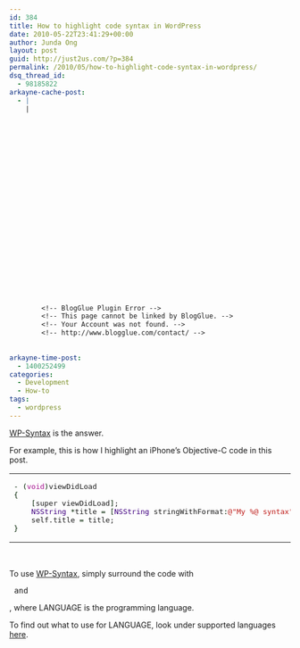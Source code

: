 ```yaml
---
id: 384
title: How to highlight code syntax in WordPress
date: 2010-05-22T23:41:29+00:00
author: Junda Ong
layout: post
guid: http://just2us.com/?p=384
permalink: /2010/05/how-to-highlight-code-syntax-in-wordpress/
dsq_thread_id:
  - 98185822
arkayne-cache-post:
  - |
    |
        
        
        
        
        
        
        
        
        
        
        
        
        
        
        
        
        
        
        
        
        
        
        
        <!-- BlogGlue Plugin Error -->
        <!-- This page cannot be linked by BlogGlue. -->
        <!-- Your Account was not found. -->
        <!-- http://www.blogglue.com/contact/ -->
        
        
arkayne-time-post:
  - 1400252499
categories:
  - Development
  - How-to
tags:
  - wordpress
---
```

<a href="http://wordpress.org/extend/plugins/wp-syntax/" onclick="__gaTracker('send', 'event', 'outbound-article', 'http://wordpress.org/extend/plugins/wp-syntax/', 'WP-Syntax');">WP-Syntax</a> is the answer.

For example, this is how I highlight an iPhone’s Objective-C code in this post.

<div class="wp_syntax">
  <table>
    <tr>
      <td class="code">
        <pre class="objc" style="font-family:monospace;"><span style="color: #002200;">-</span> <span style="color: #002200;">&#40;</span><span style="color: #a61390;">void</span><span style="color: #002200;">&#41;</span>viewDidLoad   
<span style="color: #002200;">&#123;</span>    
    <span style="color: #002200;">&#91;</span>super viewDidLoad<span style="color: #002200;">&#93;</span>;    
    <span style="color: #400080;">NSString</span> <span style="color: #002200;">*</span>title <span style="color: #002200;">=</span> <span style="color: #002200;">&#91;</span><span style="color: #400080;">NSString</span> stringWithFormat<span style="color: #002200;">:</span><span style="color: #bf1d1a;">@</span><span style="color: #bf1d1a;">"My %@ syntax"</span>, <span style="color: #bf1d1a;">@</span><span style="color: #bf1d1a;">"AWESOME"</span><span style="color: #002200;">&#93;</span>;    
    self.title <span style="color: #002200;">=</span> title;    
<span style="color: #002200;">&#125;</span></pre>
      </td>
    </tr>
  </table>
</div>

 
  
To use <a href="http://wordpress.org/extend/plugins/wp-syntax/" onclick="__gaTracker('send', 'event', 'outbound-article', 'http://wordpress.org/extend/plugins/wp-syntax/', 'WP-Syntax');">WP-Syntax</a>, simply surround the code with <pre lang=”LANGUAGE”> and </pre>, where LANGUAGE is the programming language.

To find out what to use for LANGUAGE, look under supported languages <a href="http://wordpress.org/extend/plugins/wp-syntax/other_notes/" onclick="__gaTracker('send', 'event', 'outbound-article', 'http://wordpress.org/extend/plugins/wp-syntax/other_notes/', 'here');">here</a>. </pre> </pre> 

<div style="font-size:0px;height:0px;line-height:0px;margin:0;padding:0;clear:both">
</div>
